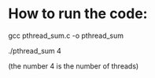 # How to run the code:

gcc pthread_sum.c -o pthread_sum

./pthread_sum 4

(the number 4 is the number of threads)